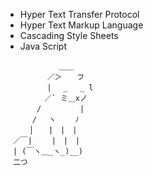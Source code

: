 - Hyper Text Transfer Protocol
- Hyper Text Markup Language
- Cascading Style Sheets
- Java Script

```
　　　　 　　 ＿＿
　　　 　　／＞　　フ
　　　 　　| 　_　 _ l
　 　　 　／` ミ＿xノ
　　 　 /　　　 　 |
　　　 /　 ヽ　　 ﾉ
　 　 │　　|　|　|
　／￣|　　 |　|　|
　| (￣ヽ＿_ヽ_)__)
　二つ
```
<!---
muchtoosoon/muchtoosoon is a ✨ special ✨ repository because its `README.md` (this file) appears on your GitHub profile.
You can click the Preview link to take a look at your changes.
--->
